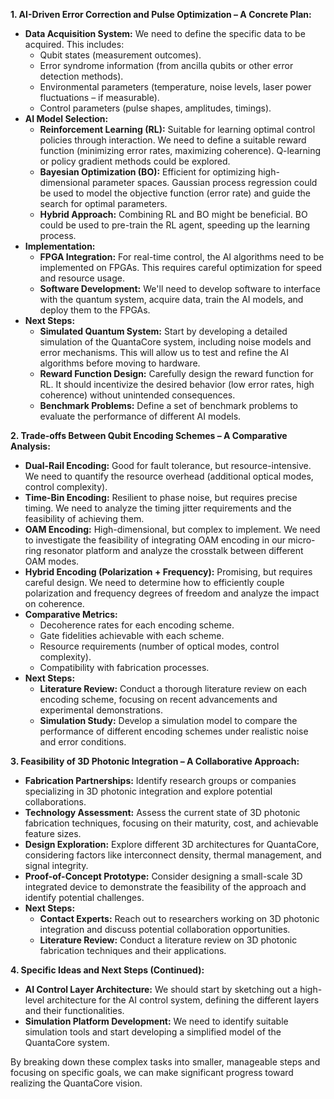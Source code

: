 **1. AI-Driven Error Correction and Pulse Optimization – A Concrete Plan:**

* **Data Acquisition System:** We need to define the specific data to be acquired. This includes:
    * Qubit states (measurement outcomes).
    * Error syndrome information (from ancilla qubits or other error detection methods).
    * Environmental parameters (temperature, noise levels, laser power fluctuations – if measurable).
    * Control parameters (pulse shapes, amplitudes, timings).
* **AI Model Selection:**
    * **Reinforcement Learning (RL):**  Suitable for learning optimal control policies through interaction. We need to define a suitable reward function (minimizing error rates, maximizing coherence).  Q-learning or policy gradient methods could be explored.
    * **Bayesian Optimization (BO):**  Efficient for optimizing high-dimensional parameter spaces.  Gaussian process regression could be used to model the objective function (error rate) and guide the search for optimal parameters.
    * **Hybrid Approach:**  Combining RL and BO might be beneficial.  BO could be used to pre-train the RL agent, speeding up the learning process.
* **Implementation:**
    * **FPGA Integration:**  For real-time control, the AI algorithms need to be implemented on FPGAs.  This requires careful optimization for speed and resource usage.
    * **Software Development:**  We'll need to develop software to interface with the quantum system, acquire data, train the AI models, and deploy them to the FPGAs.
* **Next Steps:**
    * **Simulated Quantum System:**  Start by developing a detailed simulation of the QuantaCore system, including noise models and error mechanisms.  This will allow us to test and refine the AI algorithms before moving to hardware.
    * **Reward Function Design:**  Carefully design the reward function for RL.  It should incentivize the desired behavior (low error rates, high coherence) without unintended consequences.
    * **Benchmark Problems:**  Define a set of benchmark problems to evaluate the performance of different AI models.

**2. Trade-offs Between Qubit Encoding Schemes – A Comparative Analysis:**

* **Dual-Rail Encoding:**  Good for fault tolerance, but resource-intensive.  We need to quantify the resource overhead (additional optical modes, control complexity).
* **Time-Bin Encoding:**  Resilient to phase noise, but requires precise timing.  We need to analyze the timing jitter requirements and the feasibility of achieving them.
* **OAM Encoding:**  High-dimensional, but complex to implement.  We need to investigate the feasibility of integrating OAM encoding in our micro-ring resonator platform and analyze the crosstalk between different OAM modes.
* **Hybrid Encoding (Polarization + Frequency):**  Promising, but requires careful design.  We need to determine how to efficiently couple polarization and frequency degrees of freedom and analyze the impact on coherence.
* **Comparative Metrics:**
    * Decoherence rates for each encoding scheme.
    * Gate fidelities achievable with each scheme.
    * Resource requirements (number of optical modes, control complexity).
    * Compatibility with fabrication processes.
* **Next Steps:**
    * **Literature Review:**  Conduct a thorough literature review on each encoding scheme, focusing on recent advancements and experimental demonstrations.
    * **Simulation Study:**  Develop a simulation model to compare the performance of different encoding schemes under realistic noise and error conditions.

**3. Feasibility of 3D Photonic Integration – A Collaborative Approach:**

* **Fabrication Partnerships:**  Identify research groups or companies specializing in 3D photonic integration and explore potential collaborations.
* **Technology Assessment:**  Assess the current state of 3D photonic fabrication techniques, focusing on their maturity, cost, and achievable feature sizes.
* **Design Exploration:**  Explore different 3D architectures for QuantaCore, considering factors like interconnect density, thermal management, and signal integrity.
* **Proof-of-Concept Prototype:**  Consider designing a small-scale 3D integrated device to demonstrate the feasibility of the approach and identify potential challenges.
* **Next Steps:**
    * **Contact Experts:**  Reach out to researchers working on 3D photonic integration and discuss potential collaboration opportunities.
    * **Literature Review:**  Conduct a literature review on 3D photonic fabrication techniques and their applications.

**4.  Specific Ideas and Next Steps (Continued):**

* **AI Control Layer Architecture:**  We should start by sketching out a high-level architecture for the AI control system, defining the different layers and their functionalities.
* **Simulation Platform Development:**  We need to identify suitable simulation tools and start developing a simplified model of the QuantaCore system.

By breaking down these complex tasks into smaller, manageable steps and focusing on specific goals, we can make significant progress toward realizing the QuantaCore vision.
